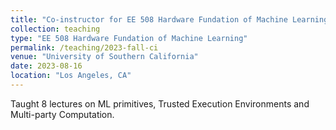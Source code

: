 ```yaml
---
title: "Co-instructor for EE 508 Hardware Fundation of Machine Learning"
collection: teaching
type: "EE 508 Hardware Fundation of Machine Learning"
permalink: /teaching/2023-fall-ci
venue: "University of Southern California"
date: 2023-08-16
location: "Los Angeles, CA"
---
```

Taught 8 lectures on ML primitives, Trusted Execution Environments and Multi-party Computation.
